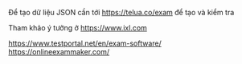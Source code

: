 Để tạo dữ liệu JSON cần tới https://telua.co/exam để tạo và kiểm tra 

Tham khảo ý tưởng ở https://www.ixl.com 

https://www.testportal.net/en/exam-software/
https://onlineexammaker.com/
